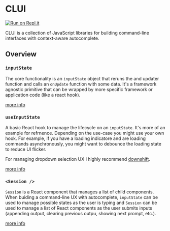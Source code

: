 # CLUI

[![Run on Repl.it](https://repl.it/badge/github/replit/clui)](https://repl.it/github/replit/clui)

CLUI is a collection of JavaScript libraries for building command-line interfaces with context-aware autocomplete.

## Overview

### `inputState`

The core functionality is an `inputState` object that reruns the and updater function and calls an `onUpdate` function with some data. It's a framework agnostic primitive that can be wrapped by more specific framework or application code (like a react hook).

[more info](/input-state)

### `useInputState`

A basic React hook to manage the lifecycle on an `inputState`. It's more of an example for refrnence. Depending on the use-case you might use your own hook. For example, if you have a loading indicatore and are loading commands asynchronously, you might want to debounce the loading state to reduce UI flicker.

For managing dropdown selection UX I highly recommend [downshift](https://github.com/downshift-js/downshift).

[more info](/use-input-state)

### `<Session />`

`Session` is a React component that manages a list of child components. When buiding a command-line UX with autocomplete, `inputState` can be used to manage possible states as the user is typing and `Session` can be used to manage a list of React components as the user submits inputs (appending output, clearing previous outpu, showing next prompt, etc.).

[more info](/session)
